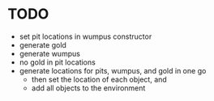 # TODO

* set pit locations in wumpus constructor
* generate gold
* generate wumpus
* no gold in pit locations
* generate locations for pits, wumpus, and gold in one go
  - then set the location of each object, and
  - add all objects to the environment

